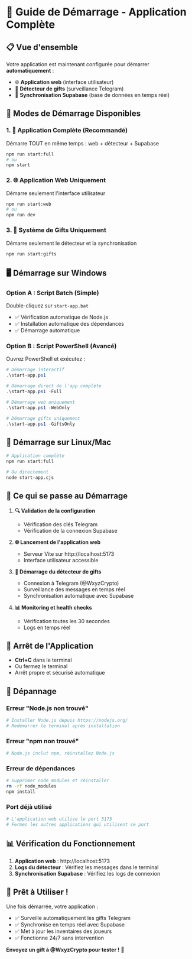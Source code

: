 # 🚀 Guide de Démarrage - Application Complète

## 📋 **Vue d'ensemble**

Votre application est maintenant configurée pour démarrer **automatiquement** :
- 🌐 **Application web** (interface utilisateur)
- 🎁 **Détecteur de gifts** (surveillance Telegram)
- 📱 **Synchronisation Supabase** (base de données en temps réel)

## 🎯 **Modes de Démarrage Disponibles**

### 1. **🚀 Application Complète (Recommandé)**
Démarre TOUT en même temps : web + détecteur + Supabase
```bash
npm run start:full
# ou
npm start
```

### 2. **🌐 Application Web Uniquement**
Démarre seulement l'interface utilisateur
```bash
npm run start:web
# ou
npm run dev
```

### 3. **🎁 Système de Gifts Uniquement**
Démarre seulement le détecteur et la synchronisation
```bash
npm run start:gifts
```

## 🖥️ **Démarrage sur Windows**

### **Option A : Script Batch (Simple)**
Double-cliquez sur `start-app.bat`
- ✅ Vérification automatique de Node.js
- ✅ Installation automatique des dépendances
- ✅ Démarrage automatique

### **Option B : Script PowerShell (Avancé)**
Ouvrez PowerShell et exécutez :
```powershell
# Démarrage interactif
.\start-app.ps1

# Démarrage direct de l'app complète
.\start-app.ps1 -Full

# Démarrage web uniquement
.\start-app.ps1 -WebOnly

# Démarrage gifts uniquement
.\start-app.ps1 -GiftsOnly
```

## 🐧 **Démarrage sur Linux/Mac**

```bash
# Application complète
npm run start:full

# Ou directement
node start-app.cjs
```

## 📱 **Ce qui se passe au Démarrage**

1. **🔍 Validation de la configuration**
   - Vérification des clés Telegram
   - Vérification de la connexion Supabase

2. **🌐 Lancement de l'application web**
   - Serveur Vite sur http://localhost:5173
   - Interface utilisateur accessible

3. **🎁 Démarrage du détecteur de gifts**
   - Connexion à Telegram (@WxyzCrypto)
   - Surveillance des messages en temps réel
   - Synchronisation automatique avec Supabase

4. **📊 Monitoring et health checks**
   - Vérification toutes les 30 secondes
   - Logs en temps réel

## 🛑 **Arrêt de l'Application**

- **Ctrl+C** dans le terminal
- Ou fermez le terminal
- Arrêt propre et sécurisé automatique

## 🔧 **Dépannage**

### **Erreur "Node.js non trouvé"**
```bash
# Installer Node.js depuis https://nodejs.org/
# Redémarrer le terminal après installation
```

### **Erreur "npm non trouvé"**
```bash
# Node.js inclut npm, réinstallez Node.js
```

### **Erreur de dépendances**
```bash
# Supprimer node_modules et réinstaller
rm -rf node_modules
npm install
```

### **Port déjà utilisé**
```bash
# L'application web utilise le port 5173
# Fermez les autres applications qui utilisent ce port
```

## 📊 **Vérification du Fonctionnement**

1. **Application web** : http://localhost:5173
2. **Logs du détecteur** : Vérifiez les messages dans le terminal
3. **Synchronisation Supabase** : Vérifiez les logs de connexion

## 🎉 **Prêt à Utiliser !**

Une fois démarrée, votre application :
- ✅ Surveille automatiquement les gifts Telegram
- ✅ Synchronise en temps réel avec Supabase
- ✅ Met à jour les inventaires des joueurs
- ✅ Fonctionne 24/7 sans intervention

**Envoyez un gift à @WxyzCrypto pour tester !** 🎁
